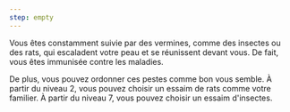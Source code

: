 ```yaml
---
step: empty
---
```

Vous êtes constamment suivie par des vermines, comme des insectes ou des rats, qui escaladent votre peau et se réunissent devant vous. De fait, vous êtes immunisée contre les maladies.

De plus, vous pouvez ordonner ces pestes comme bon vous semble. À partir du niveau 2, vous pouvez choisir un essaim de rats comme votre familier. À partir du niveau 7, vous pouvez choisir un essaim d'insectes.
